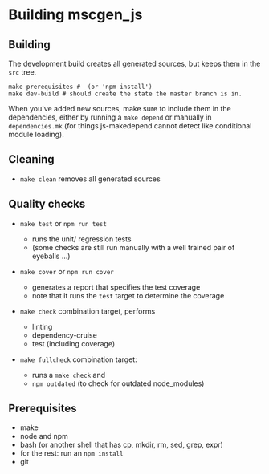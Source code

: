 # Building mscgen_js

## Building

The development build creates all generated sources, but keeps them in the `src` tree.

```shell
make prerequisites #  (or 'npm install')
make dev-build # should create the state the master branch is in.
```

When you've added new sources, make sure to include them in the dependencies,
either by running a `make depend` or manually in `dependencies.mk` (for things
js-makedepend cannot detect like conditional module loading).

## Cleaning

- `make clean` removes all generated sources

## Quality checks

- `make test` or `npm run test`

  - runs the unit/ regression tests
  - (some checks are still run manually with a well trained pair of eyeballs ...)

- `make cover` or `npm run cover`

  - generates a report that specifies the test coverage
  - note that it runs the `test` target to determine the coverage

- `make check` combination target, performs

  - linting
  - dependency-cruise
  - test (including coverage)

- `make fullcheck` combination target:
  - runs a `make check` and
  - `npm outdated` (to check for outdated node_modules)

## Prerequisites

- make
- node and npm
- bash (or another shell that has cp, mkdir, rm, sed, grep, expr)
- for the rest: run an `npm install`
- git
